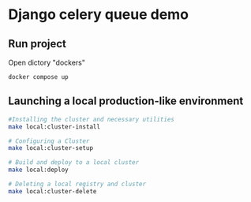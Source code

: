 # Django celery queue demo

## Run project

Open dictory "dockers"

```shell
docker compose up
```

## Launching a local production-like environment

```bash
#Installing the cluster and necessary utilities
make local:cluster-install
```

```bash
# Configuring a Cluster
make local:cluster-setup
```

```bash
# Build and deploy to a local cluster
make local:deploy
```

```bash
# Deleting a local registry and cluster
make local:cluster-delete
```